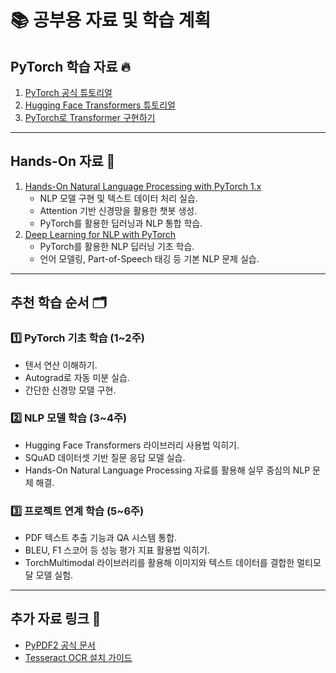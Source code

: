 # 📚 공부용 자료 및 학습 계획

## PyTorch 학습 자료 🔥
1. [PyTorch 공식 튜토리얼](https://pytorch.org/tutorials/)
2. [Hugging Face Transformers 튜토리얼](https://huggingface.co/docs/transformers/index)
3. [PyTorch로 Transformer 구현하기](https://pytorch.org/tutorials/beginner/transformer_tutorial.html)

---

## Hands-On 자료 📖
1. [Hands-On Natural Language Processing with PyTorch 1.x](https://github.com/PacktPublishing/Hands-On-Natural-Language-Processing-with-PyTorch-1.x)
   - NLP 모델 구현 및 텍스트 데이터 처리 실습.
   - Attention 기반 신경망을 활용한 챗봇 생성.
   - PyTorch를 활용한 딥러닝과 NLP 통합 학습.
2. [Deep Learning for NLP with PyTorch](https://pytorch.org/tutorials/beginner/deep_learning_nlp_tutorial.html)
   - PyTorch를 활용한 NLP 딥러닝 기초 학습.
   - 언어 모델링, Part-of-Speech 태깅 등 기본 NLP 문제 실습.

---

## 추천 학습 순서 🗂️

### 1️⃣ PyTorch 기초 학습 (1~2주)
- 텐서 연산 이해하기.
- Autograd로 자동 미분 실습.
- 간단한 신경망 모델 구현.

### 2️⃣ NLP 모델 학습 (3~4주)
- Hugging Face Transformers 라이브러리 사용법 익히기.
- SQuAD 데이터셋 기반 질문 응답 모델 실습.
- Hands-On Natural Language Processing 자료를 활용해 실무 중심의 NLP 문제 해결.

### 3️⃣ 프로젝트 연계 학습 (5~6주)
- PDF 텍스트 추출 기능과 QA 시스템 통합.
- BLEU, F1 스코어 등 성능 평가 지표 활용법 익히기.
- TorchMultimodal 라이브러리를 활용해 이미지와 텍스트 데이터를 결합한 멀티모달 모델 실험.

---

## 추가 자료 링크 🔗
- [PyPDF2 공식 문서](https://pypi.org/project/PyPDF2/)
- [Tesseract OCR 설치 가이드](https://tesseract-ocr.github.io/tessdoc/Home.html)
